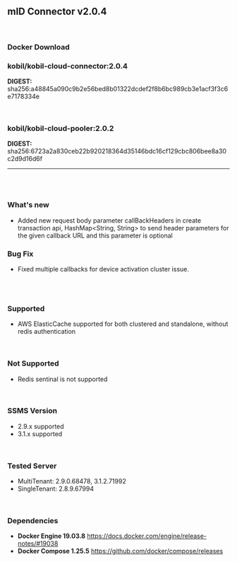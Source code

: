 ## mID Connector v2.0.4

<br/>

### **Docker Download**

### kobil/kobil-cloud-connector:2.0.4
**DIGEST:** sha256:a48845a090c9b2e56bed8b01322dcdef2f8b6bc989cb3e1acf3f3c6e7178334e

<br/>

### kobil/kobil-cloud-pooler:2.0.2
**DIGEST:** sha256:6723a2a830ceb22b920218364d35146bdc16cf129cbc806bee8a30c2d9d16d6f

------------------------------------
<br/>



<br/>

### What's new
* Added new request body parameter callBackHeaders in create transaction api, HashMap<String, String> to send header parameters for the given callback URL and this parameter is optional
 
 

### Bug Fix
* Fixed multiple callbacks for device activation cluster issue.

<br/>

<br/>

### Supported
* AWS ElasticCache supported for both clustered and standalone, without redis authentication

<br/>

### Not Supported
* Redis sentinal is not supported

<br/>

### SSMS Version
* 2.9.x supported
* 3.1.x supported


<br/>

### Tested Server
* MultiTenant: 2.9.0.68478, 3.1.2.71992
* SingleTenant: 2.8.9.67994

<br/>

### Dependencies
* **Docker Engine 19.03.8**
https://docs.docker.com/engine/release-notes/#19038
* **Docker Compose 1.25.5**
https://github.com/docker/compose/releases


